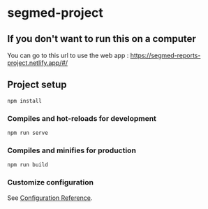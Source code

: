 # segmed-project
## If you don't want to run this on a computer
You can go to this url to use the web app : https://segmed-reports-project.netlify.app/#/
## Project setup
```
npm install
```

### Compiles and hot-reloads for development
```
npm run serve
```

### Compiles and minifies for production
```
npm run build
```

### Customize configuration
See [Configuration Reference](https://cli.vuejs.org/config/).
